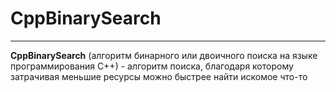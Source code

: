 # CppBinarySearch
---

**CppBinarySearch** (алгоритм бинарного или двоичного поиска на языке программирования C++) - алгоритм поиска, благодаря которому затрачивая меньшие ресурсы можно быстрее найти искомое что-то